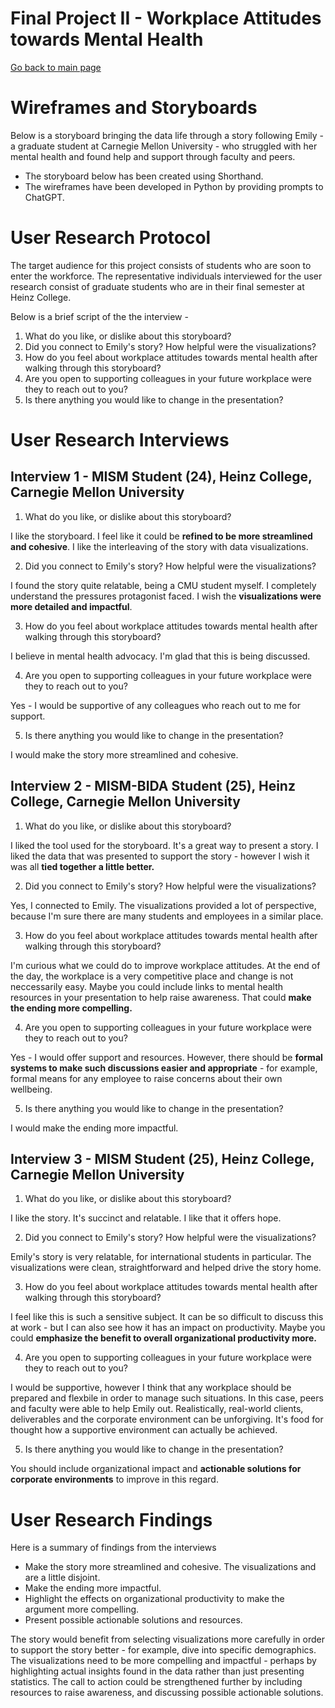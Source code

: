 # Final Project II - Workplace Attitudes towards Mental Health
[Go back to main page](https://joannasam.github.io/dataviz-portfolio/)

# Wireframes and Storyboards

Below is a storyboard bringing the data life through a story following Emily - a graduate student at Carnegie Mellon University - who struggled with her mental health and found help and support through faculty and peers.

- The storyboard below has been created using Shorthand.
- The wireframes have been developed in Python by providing prompts to ChatGPT.

<script src="https://carnegiemellon.shorthandstories.com/workplace-attitudes-towards-mental-health/embed.js"></script>

# User Research Protocol

The target audience for this project consists of students who are soon to enter the workforce. The representative individuals interviewed for the user research consist of graduate students who are in their final semester at Heinz College.

Below is a brief script of the the interview -

1. What do you like, or dislike about this storyboard?
2. Did you connect to Emily's story? How helpful were the visualizations?
3. How do you feel about workplace attitudes towards mental health after walking through this storyboard?
4. Are you open to supporting colleagues in your future workplace were they to reach out to you?
5. Is there anything you would like to change in the presentation?

# User Research Interviews

## Interview 1 - MISM Student (24), Heinz College, Carnegie Mellon University

1. What do you like, or dislike about this storyboard?

I like the storyboard. I feel like it could be **refined to be more streamlined and cohesive**. I like the interleaving of the story with data visualizations. 

2. Did you connect to Emily's story? How helpful were the visualizations?

I found the story quite relatable, being a CMU student myself. I completely understand the pressures protagonist faced.
I wish the **visualizations were more detailed and impactful**.

3. How do you feel about workplace attitudes towards mental health after walking through this storyboard?

I believe in mental health advocacy. I'm glad that this is being discussed.

4. Are you open to supporting colleagues in your future workplace were they to reach out to you?

Yes - I would be supportive of any colleagues who reach out to me for support.

5. Is there anything you would like to change in the presentation?

I would make the story more streamlined and cohesive.

## Interview 2 - MISM-BIDA Student (25), Heinz College, Carnegie Mellon University

1. What do you like, or dislike about this storyboard?

I liked the tool used for the storyboard. It's a great way to present a story. I liked the data that was presented to support the story - however I wish it was all **tied together a little better.**

2. Did you connect to Emily's story? How helpful were the visualizations?

Yes, I connected to Emily. The visualizations provided a lot of perspective, because I'm sure there are many students and employees in a similar place.

3. How do you feel about workplace attitudes towards mental health after walking through this storyboard?

I'm curious what we could do to improve workplace attitudes. At the end of the day, the workplace is a very competitive place and change is not neccessarily easy. Maybe you could include links to mental health resources in your presentation to help raise awareness.
That could **make the ending more compelling.**

4. Are you open to supporting colleagues in your future workplace were they to reach out to you?

Yes - I would offer support and resources. However, there should be **formal systems to make such discussions easier and appropriate** - for example, formal means for any employee to raise concerns about their own wellbeing.

5. Is there anything you would like to change in the presentation?

I would make the ending more impactful.

## Interview 3 - MISM Student (25), Heinz College, Carnegie Mellon University

1. What do you like, or dislike about this storyboard?

I like the story. It's succinct and relatable. I like that it offers hope.

2. Did you connect to Emily's story? How helpful were the visualizations?

Emily's story is very relatable, for international students in particular. The visualizations were clean, straightforward and helped drive the story home.

3. How do you feel about workplace attitudes towards mental health after walking through this storyboard?

I feel like this is such a sensitive subject. It can be so difficult to discuss this at work - but I can also see how it has an impact on productivity.
Maybe you could **emphasize the benefit to overall organizational productivity more.**

4. Are you open to supporting colleagues in your future workplace were they to reach out to you?

I would be supportive, however I think that any workplace should be prepared and flexbile in order to manage such situations.
In this case, peers and faculty were able to help Emily out. Realistically, real-world clients, deliverables and the corporate environment can be unforgiving.
It's food for thought how a supportive environment can actually be achieved.

5. Is there anything you would like to change in the presentation?

You should include organizational impact and **actionable solutions for corporate environments** to improve in this regard.

# User Research Findings

Here is a summary of findings from the interviews
- Make the story more streamlined and cohesive. The visualizations and are a little disjoint.
- Make the ending more impactful.
- Highlight the effects on organizational productivity to make the argument more compelling.
- Present possible actionable solutions and resources.

The story would benefit from selecting visualizations more carefully in order to support the story better - for example, dive into specific demographics.
The visualizations need to be more compelling and impactful - perhaps by highlighting actual insights found in the data rather than just presenting statistics.
The call to action could be strengthened further by including resources to raise awareness, and discussing possible actionable solutions.
